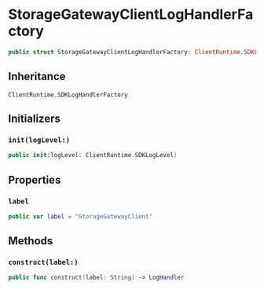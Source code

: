 # StorageGatewayClientLogHandlerFactory

``` swift
public struct StorageGatewayClientLogHandlerFactory: ClientRuntime.SDKLogHandlerFactory 
```

## Inheritance

`ClientRuntime.SDKLogHandlerFactory`

## Initializers

### `init(logLevel:)`

``` swift
public init(logLevel: ClientRuntime.SDKLogLevel) 
```

## Properties

### `label`

``` swift
public var label = "StorageGatewayClient"
```

## Methods

### `construct(label:)`

``` swift
public func construct(label: String) -> LogHandler 
```
